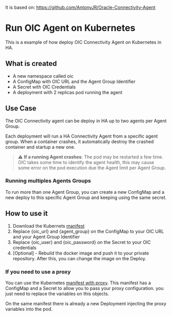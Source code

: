 It is based on: https://github.com/AntonyJR/Oracle-Connectivity-Agent

# Run OIC Agent on Kubernetes

This is a example of how deploy OIC Connectivity Agent on Kubernetes in HA.

## What is created

- A new namespace called oic
- A ConfigMap with OIC URL and the Agent Group Identifier
- A Secret with OIC Credentials
- A deployment with 2 replicas pod running the agent

## Use Case

The OIC Connectivity agent can be deploy in HA up to two agents per Agent Group.

Each deployment will run a HA Connectivity Agent from a specific agent group. When a container crashes, it automatically destroy the crashed container and startup a new one.

> :warning: **If a running Agent crashes**: The pod may be restarted a few time. OIC takes some time to identify the agent health, this may cause some error on the pod execution due the Agent limit per Agent Group.

### Running multiples Agents Groups

To run more than one Agent Group, you can create a new ConfigMap and a new deploy to this specific Agent Group and keeping using the same secret.

## How to use it

1. Download the Kubernets [manifest](/oic-agent-deploy.yaml)
2. Replace {oic_url} and {agent_group} on the ConfigMap to your OIC URL and your Agent Group Identifier
3. Replace {oic_user} and {oic_password} on the Secret to your OIC credentials
4. [Optional] - Rebuild the docker image and push it to your private repository. After this, you can change the image on the Deploy.

### If you need to use a proxy

You can use the Kubernetes [manifest with proxy](/oic-agent-deploy-with-proxy.yaml). This manifest has a ConfigMap and a Secret to allow you to pass your proxy configuration. you just need to replace the variables on this objects.

On the same manifest there is already a new Deployment injecting the proxy variables into the pod.